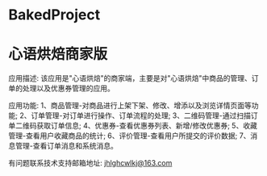 # BakedProject
# 心语烘焙商家版

应用描述: 该应用是"心语烘焙"的商家端，主要是对"心语烘焙"中商品的管理、订单的处理以及优惠券管理的应用。

应用功能: 
      1、商品管理-对商品进行上架下架、修改、增添以及浏览详情页面等功能; 
      2、订单管理-对订单进行操作、订单流程的处理; 
      3、二维码管理-通过扫描订单二维码获取订单信息; 
      4、优惠券-查看优惠券列表、新增/修改优惠券; 
      5、收藏管理-查看用户收藏商品的统计; 
      6、评价管理-查看用户所提交的评价数据; 
      7、消息管理-查看订单消息和系统消息。

有问题联系技术支持邮箱地址: jhlghcwlkj@163.com
